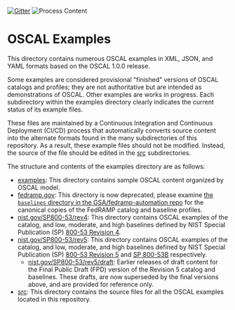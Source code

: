 [![Gitter](https://img.shields.io/gitter/room/usnistgov-OSCAL/Lobby)](https://gitter.im/usnistgov-OSCAL/Lobby) ![Process Content](https://github.com/usnistgov/oscal-content/workflows/Process%20Content/badge.svg?branch=master)

# OSCAL Examples

This directory contains numerous OSCAL examples in XML, JSON, and YAML formats based on the OSCAL 1.0.0 release.

Some examples are considered provisional "finished" versions of OSCAL catalogs and profiles; they are not authoritative but are intended as demonstrations of OSCAL. Other examples are works in progress. Each subdirectory within the examples directory clearly indicates the current status of its example files.

These files are maintained by a Continuous Integration and Continuous Deployment (CI/CD) process that automatically converts source content into the alternate formats found in the many subdirectories of this repository. As a result, these example files should not be modified. Instead, the source of the file should be edited in the [src](src) subdirectories.

The structure and contents of the examples directory are as follows:

- [examples](examples): This directory contains sample OSCAL content organized by OSCAL model.
- [fedramp.gov](fedramp.gov): This directory is now deprecated, please examine [the `baselines` directory in the GSA/fedramp-automation repo](https://github.com/GSA/fedramp-automation/tree/master/baselines) for the canonical copies of the FedRAMP catalog and baseline profiles.
- [nist.gov/SP800-53/rev4](nist.gov/SP800-53/rev4): This directory contains OSCAL examples of the catalog, and low, moderate, and high baselines defined by NIST Special Publication (SP) [800-53 Revision 4](https://csrc.nist.gov/publications/detail/sp/800-53/rev-4/final).
- [nist.gov/SP800-53/rev5](nist.gov/SP800-53/rev5): This directory contains OSCAL examples of the catalog, and low, moderate, and high baselines defined by NIST Special Publication (SP) [800-53 Revision 5](https://csrc.nist.gov/publications/detail/sp/800-53/rev-5/final[) and [SP 800-53B](https://csrc.nist.gov/publications/detail/sp/800-53b/final) respectively.
  - [nist.gov/SP800-53/rev5/draft](nist.gov/SP800-53/rev5/draft): Earlier releases of draft content for the Final Public Draft (FPD) version of the Revision 5 catalog and baselines. These drafts, are now superseded by the final versions above, and are provided for reference only.
- [src](src): This directory contains the source files for all the OSCAL examples located in this repository.

